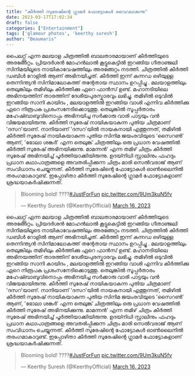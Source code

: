 ```yaml
---
title: "കീര്‍ത്തി സുരേഷിന്റെ ഗ്ലാമര്‍ ഫോട്ടോകൾ വൈറലാകുന്നു"
date: 2023-03-17T17:02:34
draft: false
categories: ["Entertainment"]
tags: ['glamour photos', 'keerthy suresh']
author: "Beaumaris"
---
```


പൈലറ്റ്സ് എന്ന മലയാള ചിത്രത്തിൽ ബാലതാരമായാണ് കീർത്തിയുടെ അരങ്ങേറ്റം. പ്രിയദർശൻ മോഹൻലാൽ കൂട്ടുകെട്ടിൽ ഇറങ്ങിയ ഗീതാഞ്ജലി സിനിമയിലൂടെ നായികാവേഷത്തിലും അരങ്ങേറ്റം നടത്തി. ചിത്രത്തിൽ കീർത്തി ഡബിൾ റോളിൽ ആണ് അഭിനയിച്ചത്. കീർത്തി ഇന്ന് കന്നഡ ഒഴിയുള്ള തെന്നിന്ത്യൻ സിനിമാലോകത്ത് തന്റേതായ സ്ഥാനം ഉറപ്പിച്ചു . മലയാളത്തിലും തെലുങ്കിലും തമിഴിലും കീർത്തിക്കു ഏറെ ഫാൻസ്‌ ഉണ്ട്. മഹാനടിയിലെ അഭിനയത്തിന് താരത്തിന് ദേശീയപുരസ്കാരവും ലഭിച്ചു. തമിഴിൽ ഒടുവിൽ ഇറങ്ങിയ സാനി കായിദം , മലയാളത്തിൽ ഇറങ്ങിയ വാശി എന്നിവ കീർത്തിക്കു ഏറെ നിരൂപക പ്രശംസനേടിക്കൊടുത്തു. തെലുങ്കിൽ സൂപ്പർതാരം മഹേഷ്ബാബുവിനൊപ്പം അഭിനയിച്ച സർക്കാരു വാരി പാട്ടയും വൻ വിജയമായിരുന്നു. കീര്‍ത്തി സുരേഷ് നായികയാകുന്ന പുതിയ ചിത്രമാണ് 'ദസറ'യാണ്. നാനിയാണ് 'ദസറ'യില്‍ നായകനായി എത്തുന്നത്, തമിഴില്‍ കീര്‍ത്തി സുരേഷ് നായികയാകുന്ന പുതിയ സിനിമ ജയംരവിയുടെ 'സൈറണ്‍' ആണ്, 'ഭോലാ ശങ്കര്‍' എന്ന തെലുങ്ക് ചിത്രത്തിലും ഒരു പ്രധാന വേഷത്തില്‍ കീര്‍ത്തി സുരേഷ് അഭിനയിക്കുന്നു. മാമന്നൻ' എന്ന തമിഴ് ചിത്രം കീര്‍ത്തി സുരേഷ് അഭിനയിച്ച് പൂര്‍ത്തിയാക്കിയിരുന്നു. ഉദയ്‍നിധി സ്റ്റാലിനും ഫഹദും പ്രധാന കഥാപാത്രങ്ങളെ അവതരിപ്പിക്കുന്ന ചിത്രം മാരി സെല്‍വരാജ് ആണ് സംവിധാനം ചെയ്യുന്നത്. കീര്‍ത്തി സുരേഷിന്റെ ഫോട്ടോകള്‍ ഓണ്‍ലൈനില്‍ തരംഗമാകാറുണ്ട്. ഇപ്പോഴിതാ കീര്‍ത്തി സുരേഷിന്റെ ഗ്ലാമര്‍ ഫോട്ടോകളാണ് ശ്രദ്ധയാകര്‍ഷിക്കുന്നത്.
<blockquote class="twitter-tweet">
<p dir="ltr" lang="en">Blooming bold! ????<a href="https://twitter.com/hashtag/JustForFun?src=hash&amp;ref_src=twsrc%5Etfw">#JustForFun</a> <a href="https://t.co/9Um3kuN5fv">pic.twitter.com/9Um3kuN5fv</a></p>
— Keerthy Suresh (@KeerthyOfficial) <a href="https://twitter.com/KeerthyOfficial/status/1636408496701972480?ref_src=twsrc%5Etfw">March 16, 2023</a></blockquote>
<script async src="https://platform.twitter.com/widgets.js" charset="utf-8"></script>
പൈലറ്റ്സ് എന്ന മലയാള ചിത്രത്തിൽ ബാലതാരമായാണ് കീർത്തിയുടെ അരങ്ങേറ്റം. പ്രിയദർശൻ മോഹൻലാൽ കൂട്ടുകെട്ടിൽ ഇറങ്ങിയ ഗീതാഞ്ജലി സിനിമയിലൂടെ നായികാവേഷത്തിലും അരങ്ങേറ്റം നടത്തി. ചിത്രത്തിൽ കീർത്തി ഡബിൾ റോളിൽ ആണ് അഭിനയിച്ചത്. കീർത്തി ഇന്ന് കന്നഡ ഒഴിയുള്ള തെന്നിന്ത്യൻ സിനിമാലോകത്ത് തന്റേതായ സ്ഥാനം ഉറപ്പിച്ചു . മലയാളത്തിലും തെലുങ്കിലും തമിഴിലും കീർത്തിക്കു ഏറെ ഫാൻസ്‌ ഉണ്ട്. മഹാനടിയിലെ അഭിനയത്തിന് താരത്തിന് ദേശീയപുരസ്കാരവും ലഭിച്ചു. തമിഴിൽ ഒടുവിൽ ഇറങ്ങിയ സാനി കായിദം , മലയാളത്തിൽ ഇറങ്ങിയ വാശി എന്നിവ കീർത്തിക്കു ഏറെ നിരൂപക പ്രശംസനേടിക്കൊടുത്തു. തെലുങ്കിൽ സൂപ്പർതാരം മഹേഷ്ബാബുവിനൊപ്പം അഭിനയിച്ച സർക്കാരു വാരി പാട്ടയും വൻ വിജയമായിരുന്നു. കീര്‍ത്തി സുരേഷ് നായികയാകുന്ന പുതിയ ചിത്രമാണ് 'ദസറ'യാണ്. നാനിയാണ് 'ദസറ'യില്‍ നായകനായി എത്തുന്നത്, തമിഴില്‍ കീര്‍ത്തി സുരേഷ് നായികയാകുന്ന പുതിയ സിനിമ ജയംരവിയുടെ 'സൈറണ്‍' ആണ്, 'ഭോലാ ശങ്കര്‍' എന്ന തെലുങ്ക് ചിത്രത്തിലും ഒരു പ്രധാന വേഷത്തില്‍ കീര്‍ത്തി സുരേഷ് അഭിനയിക്കുന്നു. മാമന്നൻ' എന്ന തമിഴ് ചിത്രം കീര്‍ത്തി സുരേഷ് അഭിനയിച്ച് പൂര്‍ത്തിയാക്കിയിരുന്നു. ഉദയ്‍നിധി സ്റ്റാലിനും ഫഹദും പ്രധാന കഥാപാത്രങ്ങളെ അവതരിപ്പിക്കുന്ന ചിത്രം മാരി സെല്‍വരാജ് ആണ് സംവിധാനം ചെയ്യുന്നത്. കീര്‍ത്തി സുരേഷിന്റെ ഫോട്ടോകള്‍ ഓണ്‍ലൈനില്‍ തരംഗമാകാറുണ്ട്. ഇപ്പോഴിതാ കീര്‍ത്തി സുരേഷിന്റെ ഗ്ലാമര്‍ ഫോട്ടോകളാണ് ശ്രദ്ധയാകര്‍ഷിക്കുന്നത്. 

> Blooming bold! ????[#JustForFun](https://twitter.com/hashtag/JustForFun?src=hash&ref_src=twsrc%5Etfw) [pic.twitter.com/9Um3kuN5fv](https://t.co/9Um3kuN5fv)
> 
> — Keerthy Suresh (@KeerthyOfficial) [March 16, 2023](https://twitter.com/KeerthyOfficial/status/1636408496701972480?ref_src=twsrc%5Etfw)
